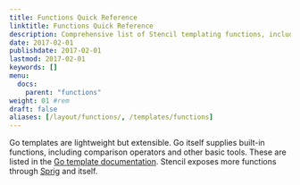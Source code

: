 ```yaml
---
title: Functions Quick Reference
linktitle: Functions Quick Reference
description: Comprehensive list of Stencil templating functions, including basic and advanced usage examples.
date: 2017-02-01
publishdate: 2017-02-01
lastmod: 2017-02-01
keywords: []
menu:
  docs:
    parent: "functions"
weight: 01 #rem
draft: false
aliases: [/layout/functions/, /templates/functions]
---
```


Go templates are lightweight but extensible. Go itself supplies built-in functions, including comparison operators and other basic tools. These are listed in the [Go template documentation][gofuncs]. Stencil exposes more functions through [Sprig](sprig) and itself.

[gofuncs]: https://golang.org/pkg/text/template/#hdr-Functions
[sprig]: http://masterminds.github.io/sprig/
